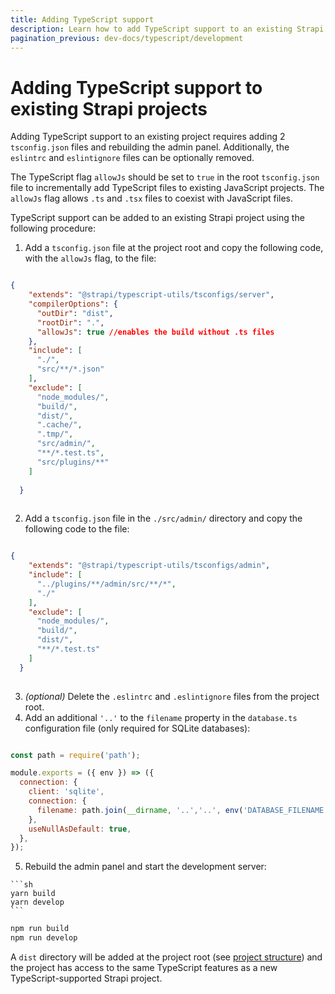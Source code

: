```yaml
---
title: Adding TypeScript support 
description: Learn how to add TypeScript support to an existing Strapi project.
pagination_previous: dev-docs/typescript/development
---
```


# Adding TypeScript support to existing Strapi projects

Adding TypeScript support to an existing project requires adding 2 `tsconfig.json` files and rebuilding the admin panel. Additionally, the `eslintrc` and `eslintignore` files can be optionally removed.

The TypeScript flag `allowJs` should be set to `true` in the root `tsconfig.json` file to incrementally add TypeScript files to existing JavaScript projects. The `allowJs` flag allows `.ts` and `.tsx` files to coexist with JavaScript files.

TypeScript support can be added to an existing Strapi project using the following procedure:

1. Add a `tsconfig.json` file at the project root and copy the following code, with the `allowJs` flag, to the file:

  ```json title="./tsconfig.json"

  {
      "extends": "@strapi/typescript-utils/tsconfigs/server",
      "compilerOptions": {
        "outDir": "dist",
        "rootDir": ".",
        "allowJs": true //enables the build without .ts files
      },
      "include": [
        "./",
        "src/**/*.json"
      ],
      "exclude": [
        "node_modules/",
        "build/",
        "dist/",
        ".cache/",
        ".tmp/",
        "src/admin/",
        "**/*.test.ts",
        "src/plugins/**"
      ]
    
    }
    
  ```

2. Add a `tsconfig.json` file in the `./src/admin/` directory and copy the following code to the file:

  ```json title="./src/admin/tsconfig.json"

  {
      "extends": "@strapi/typescript-utils/tsconfigs/admin",
      "include": [
        "../plugins/**/admin/src/**/*",
        "./"
      ],
      "exclude": [
        "node_modules/",
        "build/",
        "dist/",
        "**/*.test.ts"
      ]
    }
    
  ```

3. _(optional)_ Delete the `.eslintrc` and `.eslintignore` files from the project root.
4. Add an additional `'..'` to the `filename` property in the `database.ts` configuration file (only required for SQLite databases):

  ```js title="./config/database.ts"

  const path = require('path');

  module.exports = ({ env }) => ({
    connection: {
      client: 'sqlite',
      connection: {
        filename: path.join(__dirname, '..','..', env('DATABASE_FILENAME', '.tmp/data.db')),
      },
      useNullAsDefault: true,
    },
  });

  ```

5. Rebuild the admin panel and start the development server:

  <Tabs groupId="yarn-npm">

  <TabItem value='yarn' label="Yarn">

    ```sh
    yarn build
    yarn develop
    ```

  </TabItem>

  <TabItem value='npm' label="NPM">

  ```sh
  npm run build
  npm run develop
  ```

  </TabItem>

  </Tabs>

A `dist` directory will be added at the project root (see [project structure](/dev-docs/project-structure)) and the project has access to the same TypeScript features as a new TypeScript-supported Strapi project.
